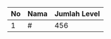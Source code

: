 | No | Nama            | Jumlah Level |
|----|-----------------|--------------|
| 1  | #    |    456        |

